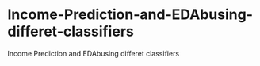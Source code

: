 # Income-Prediction-and-EDAbusing-differet-classifiers
Income Prediction and EDAbusing differet classifiers
